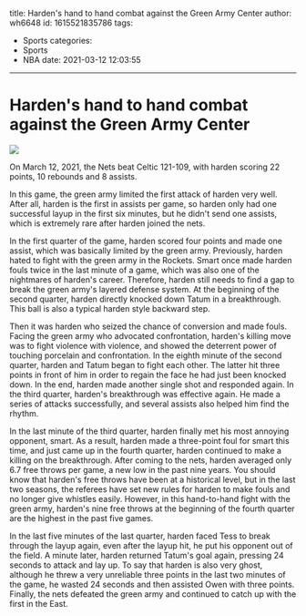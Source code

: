title: Harden's hand to hand combat against the Green Army Center
author: wh6648
id: 1615521835786
tags: 
- Sports
categories: 
- Sports
- NBA
date: 2021-03-12 12:03:55
---
# Harden's hand to hand combat against the Green Army Center
![](https://p1.itc.cn/images01/20210312/17af3f67c7da4a4db77a3b4c45b8092e.jpeg)


On March 12, 2021, the Nets beat Celtic 121-109, with harden scoring 22 points, 10 rebounds and 8 assists.

In this game, the green army limited the first attack of harden very well. After all, harden is the first in assists per game, so harden only had one successful layup in the first six minutes, but he didn't send one assists, which is extremely rare after harden joined the nets.

In the first quarter of the game, harden scored four points and made one assist, which was basically limited by the green army. Previously, harden hated to fight with the green army in the Rockets. Smart once made harden fouls twice in the last minute of a game, which was also one of the nightmares of harden's career. Therefore, harden still needs to find a gap to break the green army's layered defense system. At the beginning of the second quarter, harden directly knocked down Tatum in a breakthrough. This ball is also a typical harden style backward step.

Then it was harden who seized the chance of conversion and made fouls. Facing the green army who advocated confrontation, harden's killing move was to fight violence with violence, and showed the deterrent power of touching porcelain and confrontation. In the eighth minute of the second quarter, harden and Tatum began to fight each other. The latter hit three points in front of him in order to regain the face he had just been knocked down. In the end, harden made another single shot and responded again. In the third quarter, harden's breakthrough was effective again. He made a series of attacks successfully, and several assists also helped him find the rhythm.

In the last minute of the third quarter, harden finally met his most annoying opponent, smart. As a result, harden made a three-point foul for smart this time, and just came up in the fourth quarter, harden continued to make a killing on the breakthrough. After coming to the nets, harden averaged only 6.7 free throws per game, a new low in the past nine years. You should know that harden's free throws have been at a historical level, but in the last two seasons, the referees have set new rules for harden to make fouls and no longer give whistles easily. However, in this hand-to-hand fight with the green army, harden's nine free throws at the beginning of the fourth quarter are the highest in the past five games.

In the last five minutes of the last quarter, harden faced Tess to break through the layup again, even after the layup hit, he put his opponent out of the field. A minute later, harden returned Tatum's goal again, pressing 24 seconds to attack and lay up. To say that harden is also very ghost, although he threw a very unreliable three points in the last two minutes of the game, he wasted 24 seconds and then assisted Owen with three points. Finally, the nets defeated the green army and continued to catch up with the first in the East.

